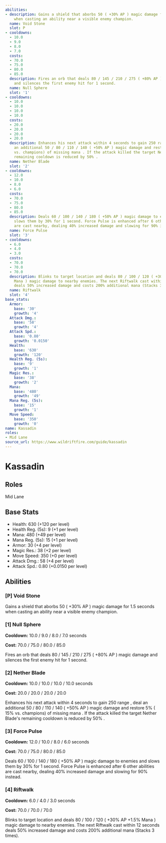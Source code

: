```yaml
---
abilities:
- description: Gains a shield that aborbs 50 ( +30% AP ) magic damage for 1.5 seconds
    when casting an ability near a visible enemy champion.
  name: Void Stone
  slot: P
- cooldowns:
  - 10.0
  - 9.0
  - 8.0
  - 7.0
  costs:
  - 70.0
  - 75.0
  - 80.0
  - 85.0
  description: Fires an orb that deals 80 / 145 / 210 / 275 ( +80% AP ) magic damage
    and silences the first enemy hit for 1 second.
  name: Null Sphere
  slot: '1'
- cooldowns:
  - 10.0
  - 10.0
  - 10.0
  - 10.0
  costs:
  - 20.0
  - 20.0
  - 20.0
  - 20.0
  description: Enhances his next attack within 4 seconds to gain 250 range , deal
    an additional 50 / 80 / 110 / 140 ( +50% AP ) magic damage and restore 5% ( 15%
    vs. champions) of missing mana . If the attack killed the target Nether Blade's
    remaining cooldown is reduced by 50% .
  name: Nether Blade
  slot: '2'
- cooldowns:
  - 12.0
  - 10.0
  - 8.0
  - 6.0
  costs:
  - 70.0
  - 75.0
  - 80.0
  - 85.0
  description: Deals 60 / 100 / 140 / 180 ( +50% AP ) magic damage to enemies and
    slows them by 30% for 1 second. Force Pulse is enhanced after 6 other abilities
    are cast nearby, dealing 40% increased damage and slowing for 90% instead.
  name: Force Pulse
  slot: '3'
- cooldowns:
  - 6.0
  - 4.0
  - 3.0
  costs:
  - 70.0
  - 70.0
  - 70.0
  description: Blinks to target location and deals 80 / 100 / 120 ( +30% AP +1.5%
    Mana ) magic damage to nearby enemies. The next Riftwalk cast within 12 seconds
    deals 50% increased damage and costs 200% additional mana (Stacks 3 times).
  name: Riftwalk
  slot: '4'
base_stats:
  Armor:
    base: '30'
    growth: '4'
  Attack Dmg.:
    base: '58'
    growth: '4'
  Attack Spd.:
    base: '0.80'
    growth: '0.0150'
  Health:
    base: '630'
    growth: '120'
  Health Reg. (5s):
    base: '9'
    growth: '1'
  Magic Res.:
    base: '38'
    growth: '2'
  Mana:
    base: '480'
    growth: '49'
  Mana Reg. (5s):
    base: '15'
    growth: '1'
  Move Speed:
    base: '350'
    growth: '0'
name: Kassadin
roles:
- Mid Lane
source_url: https://www.wildriftfire.com/guide/kassadin
---
```


# Kassadin

## Roles

Mid Lane

## Base Stats

- Health: 630 (+120 per level)
- Health Reg. (5s): 9 (+1 per level)
- Mana: 480 (+49 per level)
- Mana Reg. (5s): 15 (+1 per level)
- Armor: 30 (+4 per level)
- Magic Res.: 38 (+2 per level)
- Move Speed: 350 (+0 per level)
- Attack Dmg.: 58 (+4 per level)
- Attack Spd.: 0.80 (+0.0150 per level)

## Abilities

### [P] Void Stone

Gains a shield that aborbs 50 ( +30% AP ) magic damage for 1.5 seconds when casting an ability near a visible enemy champion.

### [1] Null Sphere

**Cooldown:** 10.0 / 9.0 / 8.0 / 7.0 seconds

**Cost:** 70.0 / 75.0 / 80.0 / 85.0

Fires an orb that deals 80 / 145 / 210 / 275 ( +80% AP ) magic damage and silences the first enemy hit for 1 second.

### [2] Nether Blade

**Cooldown:** 10.0 / 10.0 / 10.0 / 10.0 seconds

**Cost:** 20.0 / 20.0 / 20.0 / 20.0

Enhances his next attack within 4 seconds to gain 250 range , deal an additional 50 / 80 / 110 / 140 ( +50% AP ) magic damage and restore 5% ( 15% vs. champions) of missing mana . If the attack killed the target Nether Blade's remaining cooldown is reduced by 50% .

### [3] Force Pulse

**Cooldown:** 12.0 / 10.0 / 8.0 / 6.0 seconds

**Cost:** 70.0 / 75.0 / 80.0 / 85.0

Deals 60 / 100 / 140 / 180 ( +50% AP ) magic damage to enemies and slows them by 30% for 1 second. Force Pulse is enhanced after 6 other abilities are cast nearby, dealing 40% increased damage and slowing for 90% instead.

### [4] Riftwalk

**Cooldown:** 6.0 / 4.0 / 3.0 seconds

**Cost:** 70.0 / 70.0 / 70.0

Blinks to target location and deals 80 / 100 / 120 ( +30% AP +1.5% Mana ) magic damage to nearby enemies. The next Riftwalk cast within 12 seconds deals 50% increased damage and costs 200% additional mana (Stacks 3 times).

